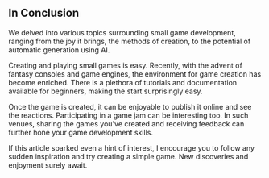 ## In Conclusion

We delved into various topics surrounding small game development, ranging from the joy it brings, the methods of creation, to the potential of automatic generation using AI.

Creating and playing small games is easy. Recently, with the advent of fantasy consoles and game engines, the environment for game creation has become enriched. There is a plethora of tutorials and documentation available for beginners, making the start surprisingly easy.

Once the game is created, it can be enjoyable to publish it online and see the reactions. Participating in a game jam can be interesting too. In such venues, sharing the games you've created and receiving feedback can further hone your game development skills.

If this article sparked even a hint of interest, I encourage you to follow any sudden inspiration and try creating a simple game. New discoveries and enjoyment surely await.
